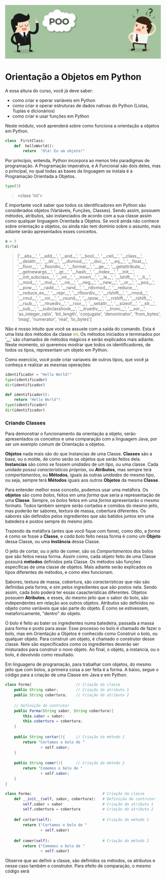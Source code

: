 ![POO](/assets/poo.png)

# Orientação a Objetos em Python

A essa altura do curso, você já deve saber:
- como criar e operar variáveis em Python
- como criar e operar estruturas de dados nativas do Python (Listas, Tuplas e dicionários)
- como criar e usar funções em Python

Neste módulo, você aprenderá sobre como funciona a orientação a objetos em Python.

```python
class  FirstClass:
	def  helloWorld():
		return  "Olá! Eu um objeto!"
```
Por princípio, entenda, Python incorpora ao menos três paradigmas de programação. A Programação imperativa, e A Funcional são dois deles, mas o principal, no qual todas as bases da linguagem se instala é a Programação Orientada a Objetos.
```python
type(3)
```
> &lt;class 'int'&gt;

É importante você saber que todos os identificadores em Python são considerados objetos (Variáveis, Funções, Classes). Sendo assim, possuem métodos, atributos, são instanciados de acordo com a sua classe assim como qualquer linguagem Orientada a Objetos. Se você ainda não conhece sobre orientação a objetos, ou ainda não tem dominio sobre o assunto, mais adiante serão apresentados esses conceitos.

```python
a = 3
dir(a)
```
> ['\_\_abs\_\_', '\_\_add\_\_', '\_\_and\_\_', '\_\_bool\_\_', '\_\_ceil\_\_', '\_\_class\_\_', '\_\_delattr\_\_', '\_\_dir\_\_', '\_\_divmod\_\_', '\_\_doc\_\_', '\_\_eq\_\_', '\_\_float\_\_', '\_\_floor\_\_', '\_\_floordiv\_\_', '\_\_format\_\_', '\_\_ge\_\_', '\_\_getattribute\_\_', '\_\_getnewargs\_\_', '\_\_gt\_\_', '\_\_hash\_\_', '\_\_index\_\_', '\_\_init\_\_', '\_\_init_subclass\_\_', '\_\_int\_\_', '\_\_invert\_\_', '\_\_le\_\_', '\_\_lshift\_\_', '\_\_lt\_\_', '\_\_mod\_\_', '\_\_mul\_\_', '\_\_ne\_\_', '\_\_neg\_\_', '\_\_new\_\_', '\_\_or\_\_', '\_\_pos\_\_', '\_\_pow\_\_', '\_\_radd\_\_', '\_\_rand\_\_', '\_\_rdivmod\_\_', '\_\_reduce\_\_', '\_\_reduce_ex\_\_', '\_\_repr\_\_', '\_\_rfloordiv\_\_', '\_\_rlshift\_\_', '\_\_rmod\_\_', '\_\_rmul\_\_', '\_\_ror\_\_', '\_\_round\_\_', '\_\_rpow\_\_', '\_\_rrshift\_\_', '\_\_rshift\_\_', '\_\_rsub\_\_', '\_\_rtruediv\_\_', '\_\_rxor\_\_', '\_\_setattr\_\_', '\_\_sizeof\_\_', '\_\_str\_\_', '\_\_sub\_\_', '\_\_subclasshook\_\_', '\_\_truediv\_\_', '\_\_trunc\_\_', '\_\_xor\_\_', 'as_integer_ratio', 'bit_length', 'conjugate', 'denominator', 'from_bytes', 'imag', 'numerator', 'real', 'to_bytes']

Não é nosso intuito que você se assuste com a saída do comando. Esta é uma lista dos métodos da classe <span style="color:#690">int</span>. Os métodos iniciados e terminados por '\_\_' são chamados de métodos mágicos e serão explicados mais adiante. Neste momento, só queremos mostrar que todos os identificadores, de todos os tipos, representam um objeto em Python.

Como exercício, você pode criar variaveis de outros tipos, que você ja conheça e realizar as mesmas operações:
```python
identificador = "Hello World!"
type(identificador)
dir(identificador)
```
```python
def identificador():
	return "Hello World"!
type(identificador)
dir(identificador)
```

### Criando Classes
Para demonstrar o funcionamento da orientação a objeto, serão apresentados os conceitos e uma comparação com a linguagem Java, por ser um exemplo comum de Orientação a objetos.

**Objetos** nada mais são do que Instancias de uma Classe. **Classes** são a base, ou o molde, de como serão os objetos que serão feitos dela. **Instancias** são como se fossem _unidades_ de um tipo, ou uma classe. Cada unidade possui _caracteristicas próprias_, ou **Atributos**,  mas sempre terá _comportamentos_, ou **Métodos**,  iguais às outras _unidades_ do mesmo tipo, ou seja, sempre terá **Métodos** iguais aos outros **Objetos** da mesma **Classe**.

Para entender melhor esse conceito, podemos usar uma metáfora. Os **objetos** são como _bolos_, feitos em uma _forma_ que seria a representação de uma **Classe**. Sempre, os _bolos_ feitos em uma _forma_ apresentarão o mesmo formato. Todos também sempre serão cortados e comidos do mesmo jeito, mas poderão ter sabores, textura de massa, cobertura diferentes. Os sabores são definidos pelos ingredientes que são batidos juntos em uma batedeira e postos sempre do mesmo jeito.

<!-- Imagem do bolo e da forma -->

Trazendo da metáfora (antes que você fique com fome), como dito, a _forma_ é como se fosse a **Classe**, e _cada bolo_ feito nessa forma é como um **Objeto** dessa Classe, ou uma **Instância** dessa Classe. 

O jeito de cortar, ou o jeito de comer, são os _Comportamentos_ dos bolos que são feitos nessa forma. Assim como, cada objeto feito de uma Classe possuirá **métodos** definidos pela Classe. Os métodos são funções específicas de uma classe de objetos. Mais adiante serão explicados os tipos diferentes de métodos, e como eles funcionam.

Sabores, textura de massa, cobertura, são _caracteristicas_ que não são definidas pela forma, e sim pelos ingredientes que são postos nela. Sendo assim, cada bolo poderá ter essas casacterísticas diferentes. Objetos possuem **Atributos**, e esses, do mesmo jeito que o sabor do bolo, são independentes em relação aos outros objetos. Atributos são definidos no objeto como variáveis que são parte do objeto. É como se estivessem, metaforicamente, "dentro" do objeto.

O bolo é feito ao bater os ingredientes numa batedeira, passada a massa para forma e posto para assar. Esse processo no bolo é chamado de fazer o bolo, mas em Orientação a Objetos é conhecido como Construir o bolo, ou qualquer objeto. Para construir um objeto, é chamado o construtor desse classe. Nele são especificados como os ingredientes deverão ser misturados para construir o novo objeto. Ao final, o objeto, a instancia, ou o bolo, é devolvido como resultado.

Em linguagens de programação, para trabalhar com objetos, do mesmo jeito que com bolos, a primeira coisa a ser feita é a forma. A baixo, segue o código para a criação de uma Classe em Java e em Python.

```Java
class Forma{                    // Criação da classe
	public String sabor;        // Criação do atributo 1
	public String cobertura;    // Criação do atributo 2

	// Definição do contrutor
	public Forma(String sabor, String cobertura){ 
		this.sabor = sabor;
		this.cobertura = cobertura;
	}

	public String cortar(){     // Criação do método 1
		return "Cortamos o bolo de " 
        		+ self.sabor;
	}

	public String comer(){      // Criação do método 2
		return "Comemos o bolo de " 
        		+ self.sabor;
	}
}
```

```python
class Forma:                                # Criação da classe
	def __init__(self, sabor, cobertura):   # Definição do contrutor
		self.sabor = sabor                  # Criação do atributo 1
		self.cobertura = cobertura          # Criação do atributo 2

	def cortar(self):                       # Criação do método 1
		return ("Cortamos o bolo de " 
        		+ self.sabor)

	def comer(self):                        # Criação do método 2
		return ("Comemos o bolo de " 
        		+ self.sabor)
```

Observe que ao definir a classe, são definidos os métodos, os atributos e nesse caso também o construtor. Para efeito de comparação, o mesmo código será 